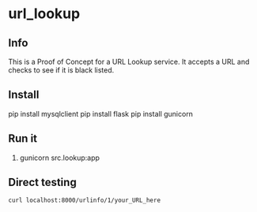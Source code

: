 # url_lookup

## Info
This is a Proof of Concept for a URL Lookup service. It accepts a URL and checks
to see if it is black listed.

## Install
pip install mysqlclient
pip install flask
pip install gunicorn

## Run it
1. gunicorn src.lookup:app

## Direct testing
`curl localhost:8000/urlinfo/1/your_URL_here`

